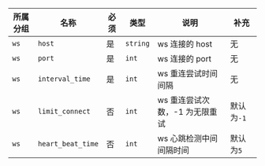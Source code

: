 | 所属分组 | 名称              | 必须 | 类型     | 说明                           | 补充       |
| -------- | ----------------- | ---- | -------- | ------------------------------ | ---------- |
| `ws`     | `host`            | 是   | `string` | ws 连接的 host                 | 无         |
| `ws`     | `port`            | 是   | `int`    | ws 连接的 port                 | 无         |
| `ws`     | `interval_time`   | 是   | `int`    | ws 重连尝试时间间隔            | 无         |
| `ws`     | `limit_connect`   | 否   | `int`    | ws 重连尝试次数，-1 为无限重试 | 默认为`-1` |
| `ws`     | `heart_beat_time` | 否   | `int`    | ws 心跳检测中间间隔时间        | 默认为`5`  |
